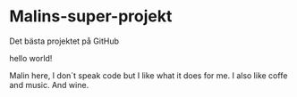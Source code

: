 # Malins-super-projekt
Det bästa projektet på GitHub

hello world!

Malin here, I don´t speak code but I like what it does for me. I also like coffe and music. And wine. 

